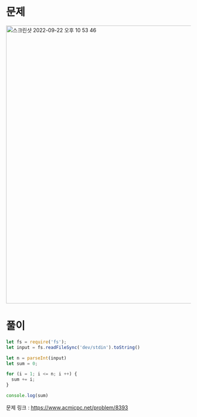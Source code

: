 # 문제

<img width="757" alt="스크린샷 2022-09-22 오후 10 53 46" src="https://user-images.githubusercontent.com/103481518/191765984-2ae170e8-fd5e-4099-b924-e41d4c866a43.png">

# 풀이

```javascript
let fs = require('fs');
let input = fs.readFileSync('dev/stdin').toString()

let n = parseInt(input)
let sum = 0;

for (i = 1; i <= n; i ++) {
  sum += i;
}

console.log(sum)
```

문제 링크 : https://www.acmicpc.net/problem/8393

